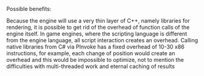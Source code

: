 Possible benefits:

Because the engine will use a very thin layer of C++, namely libraries for rendering, it is possible to get rid of the overhead of function calls of the engine itself. In game engines, where the scripting language is different from the engine language, all script interaction creates an overhead. Calling native libraries
from C# via PInvoke has a fixed overhead of 10-30 x86 instructions, for example, each change of position would create an overhead and this would be impossible to optimize, not to mention the difficulties with multi-threaded work and eternal caching of results
